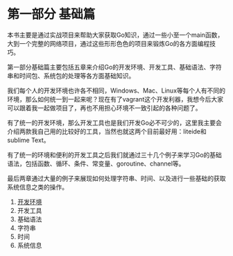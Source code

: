 # 第一部分 基础篇
本书主要是通过实战项目来帮助大家获取Go知识，通过一些小至一个main函数，大到一个完整的网络项目，通过这些形形色色的项目来锻炼Go的各方面编程技巧。

第一部分基础篇主要包括五章来介绍Go的开发环境、开发工具、基础语法、字符串和时间包、系统包的处理等各方面基础知识。

我们每个人的开发环境也许各不相同，Windows、Mac、Linux等每个人有不同的环境，那么如何统一到一起来呢？现在有了vagrant这个开发利器，我想今后大家可以跟着我一起做项目了，再也不用担心环境不一致引起的各种问题了。

有了统一的开发环境，那么开发工具也是我们开发Go必不可少的，这里我主要会介绍两款我自己用的比较好的工具，当然也就这两个目前最好用：liteide和sublime Text。

有了统一的环境和便利的开发工具之后我们就通过三十几个例子来学习Go的基础语法，包括函数、循环、条件、常变量、goroutine、channel等。

最后两章通过大量的例子来展现如何处理字符串、时间、以及进行一些基础的获取系统信息之类的操作。

1. [开发环境](01.0.md)
1. 开发工具
1. 基础语法
1. 字符串
1. 时间
1. 系统信息